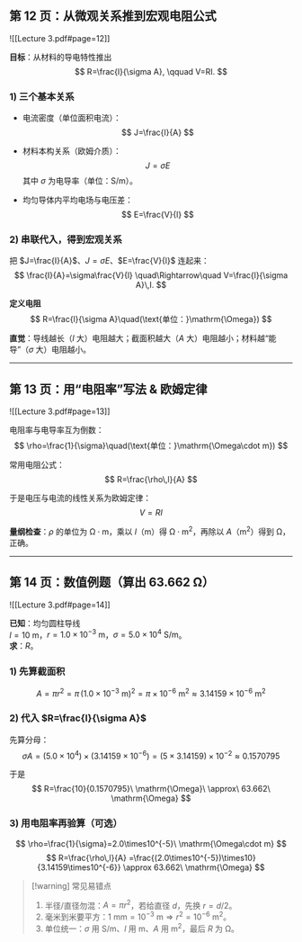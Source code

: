 ## 第 12 页：从微观关系推到宏观电阻公式
![[Lecture 3.pdf#page=12]]

**目标**：从材料的导电特性推出
$$
R=\frac{l}{\sigma A}, \qquad V=RI.
$$

### 1) 三个基本关系
- 电流密度（单位面积电流）：
$$
J=\frac{I}{A}
$$

- 材料本构关系（欧姆介质）：
$$
J=\sigma E
$$
其中 $\sigma$ 为电导率（单位：$\mathrm{S/m}$）。

- 均匀导体内平均电场与电压差：
$$
E=\frac{V}{l}
$$

### 2) 串联代入，得到宏观关系
把 $J=\frac{I}{A}$、$J=\sigma E$、$E=\frac{V}{l}$ 连起来：
$$
\frac{I}{A}=\sigma\frac{V}{l} \quad\Rightarrow\quad V=\frac{l}{\sigma A}\,I.
$$

**定义电阻**
$$
R=\frac{l}{\sigma A}\quad(\text{单位：}\mathrm{\Omega})
$$

**直觉**：导线越长（$l$ 大）电阻越大；截面积越大（$A$ 大）电阻越小；材料越“能导”（$\sigma$ 大）电阻越小。

---

## 第 13 页：用“电阻率”写法 & 欧姆定律
![[Lecture 3.pdf#page=13]]

电阻率与电导率互为倒数：
$$
\rho=\frac{1}{\sigma}\quad(\text{单位：}\mathrm{\Omega\cdot m})
$$

常用电阻公式：
$$
R=\frac{\rho\,l}{A}
$$

于是电压与电流的线性关系为欧姆定律：
$$
V=RI
$$

**量纲检查**：$\rho$ 的单位为 $\mathrm{\Omega\cdot m}$，乘以 $l$（$\mathrm{m}$）得 $\mathrm{\Omega\cdot m^2}$，再除以 $A$（$\mathrm{m^2}$）得到 $\mathrm{\Omega}$，正确。

---

## 第 14 页：数值例题（算出 63.662 Ω）
![[Lecture 3.pdf#page=14]]

**已知**：均匀圆柱导线  
$l=10\ \mathrm{m}$，$r=1.0\times10^{-3}\ \mathrm{m}$，$\sigma=5.0\times10^{4}\ \mathrm{S/m}$。  
**求**：$R$。

### 1) 先算截面积
$$
A=\pi r^2
=\pi\,(1.0\times10^{-3}\ \mathrm{m})^2
=\pi\times10^{-6}\ \mathrm{m^2}
\approx 3.14159\times10^{-6}\ \mathrm{m^2}
$$

### 2) 代入 $R=\frac{l}{\sigma A}$
先算分母：
$$
\sigma A=(5.0\times10^{4})\times(3.14159\times10^{-6})
=(5\times3.14159)\times10^{-2}
\approx 0.1570795
$$

于是
$$
R=\frac{10}{0.1570795}\ \mathrm{\Omega}\ \approx\ 63.662\ \mathrm{\Omega}
$$

### 3) 用电阻率再验算（可选）
$$
\rho=\frac{1}{\sigma}=2.0\times10^{-5}\ \mathrm{\Omega\cdot m}
$$
$$
R=\frac{\rho\,l}{A}
=\frac{(2.0\times10^{-5})\times10}{3.14159\times10^{-6}}
\approx 63.662\ \mathrm{\Omega}
$$

> [!warning] 常见易错点  
> 1) 半径/直径勿混：$A=\pi r^2$，若给直径 $d$，先换 $r=d/2$。  
> 2) 毫米到米要平方：$1\ \mathrm{mm}=10^{-3}\ \mathrm{m}\Rightarrow r^2=10^{-6}\ \mathrm{m^2}$。  
> 3) 单位统一：$\sigma$ 用 $\mathrm{S/m}$、$l$ 用 $\mathrm{m}$、$A$ 用 $\mathrm{m^2}$，最后 $R$ 为 $\mathrm{\Omega}$。

